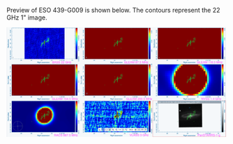 Preview of ESO 439-G009 is shown below. The contours represent the 22 GHz 1" image. 

![ESO439-G009.png](ESO439-G009.png "ESO439-G009")

